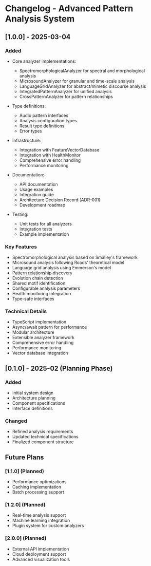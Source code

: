 # Changelog - Advanced Pattern Analysis System

## [1.0.0] - 2025-03-04
### Added
- Core analyzer implementations:
  - SpectromorphologicalAnalyzer for spectral and morphological analysis
  - MicrosoundAnalyzer for granular and time-scale analysis
  - LanguageGridAnalyzer for abstract/mimetic discourse analysis
  - IntegratedPatternAnalyzer for unified analysis
  - CrossPatternAnalyzer for pattern relationships

- Type definitions:
  - Audio pattern interfaces
  - Analysis configuration types
  - Result type definitions
  - Error types

- Infrastructure:
  - Integration with FeatureVectorDatabase
  - Integration with HealthMonitor
  - Comprehensive error handling
  - Performance monitoring

- Documentation:
  - API documentation
  - Usage examples
  - Integration guide
  - Architecture Decision Record (ADR-001)
  - Development roadmap

- Testing:
  - Unit tests for all analyzers
  - Integration tests
  - Example implementation

### Key Features
- Spectromorphological analysis based on Smalley's framework
- Microsound analysis following Roads' theoretical model
- Language grid analysis using Emmerson's model
- Pattern relationship discovery
- Evolution chain detection
- Shared motif identification
- Configurable analysis parameters
- Health monitoring integration
- Type-safe interfaces

### Technical Details
- TypeScript implementation
- Async/await pattern for performance
- Modular architecture
- Extensible analyzer framework
- Comprehensive error handling
- Performance monitoring
- Vector database integration

## [0.1.0] - 2025-02 (Planning Phase)
### Added
- Initial system design
- Architecture planning
- Component specifications
- Interface definitions

### Changed
- Refined analysis requirements
- Updated technical specifications
- Finalized component structure

## Future Plans
### [1.1.0] (Planned)
- Performance optimizations
- Caching implementation
- Batch processing support

### [1.2.0] (Planned)
- Real-time analysis support
- Machine learning integration
- Plugin system for custom analyzers

### [2.0.0] (Planned)
- External API implementation
- Cloud deployment support
- Advanced visualization tools
